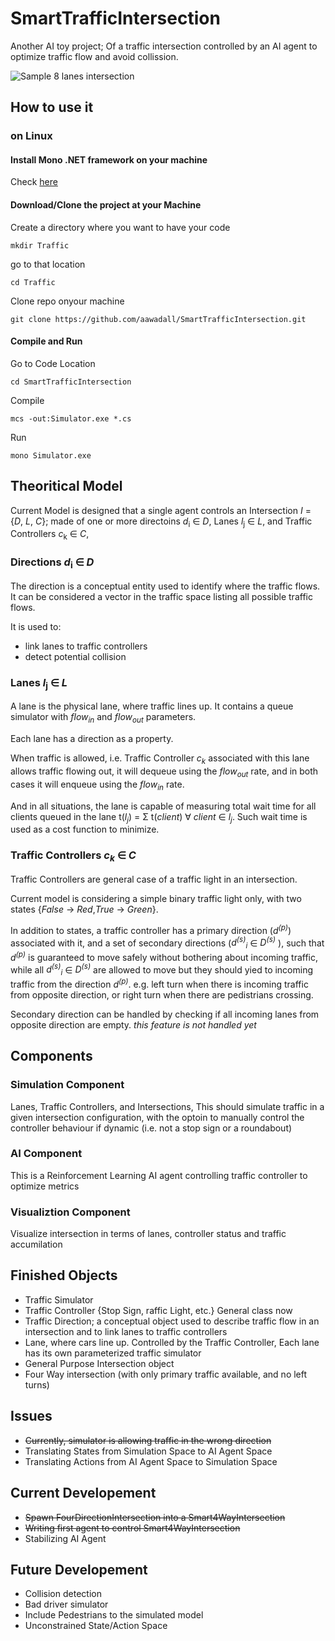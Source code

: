 # SmartTrafficIntersection
Another AI toy project; Of a traffic intersection controlled by an AI agent to optimize traffic flow and avoid collission. 

![Sample 8 lanes intersection](SmartTrafficIntersection/GRrTr.png)
## How to use it
### on Linux
#### Install Mono .NET framework on your machine
Check [here](http://www.mono-project.com/download/#download-lin) 

#### Download/Clone the project at your Machine 
Create a directory where you want to have your code 

`mkdir Traffic`

go to that location 

`cd Traffic`

Clone repo onyour machine 

`git clone https://github.com/aawadall/SmartTrafficIntersection.git`

#### Compile and Run
Go to Code Location

`cd SmartTrafficIntersection`

Compile

`mcs -out:Simulator.exe *.cs`

Run

`mono Simulator.exe`

## Theoritical Model 

Current Model is designed that a single agent  controls an Intersection _I_ = {_D_, _L_, _C_}; made of one or more directoins _d_<sub>i</sub> &in; _D_, Lanes _l_<sub>j</sub> &in; _L_, and Traffic Controllers _c_<sub>k</sub> &in; _C_,

### Directions _d_<sub>i</sub> &in; _D_
The direction is a conceptual entity used to identify where the traffic flows. It can be considered a vector in the traffic space listing all possible traffic flows.

It is used to:
* link lanes to traffic controllers
* detect potential collision 

### Lanes _l_<sub>j</sub> &in; _L_
A lane is the physical lane, where traffic lines up. It contains a queue simulator with _flow<sub>in</sub>_ and _flow<sub>out</sub>_ parameters. 

Each lane has a direction as a property.

When traffic is allowed, i.e. Traffic Controller _c<sub>k</sub>_ associated with this lane allows traffic flowing out, it will dequeue using the _flow<sub>out</sub>_ rate, and in both cases it will enqueue using the _flow<sub>in</sub>_ rate.

And in all situations, the lane is capable of measuring total wait time for all clients queued in the lane t(_l<sub>j</sub>_) = &Sigma; t(_client_) &forall; _client_ &in; _l<sub>j</sub>_. Such wait time is used as a cost function to minimize.  

### Traffic Controllers _c<sub>k</sub>_ &in; _C_
Traffic Controllers are general case of a traffic light in an intersection. 

Current model is considering a simple binary traffic light only, with two states {_False_ &rarr; _Red_,_True_ &rarr; _Green_}.

In addition to states, a traffic controller has a primary direction (_d<sup>(p)</sup>_) associated with it, and a set of secondary directions (_d<sup>(s)</sup><sub>i</sub>_ &in; _D<sup>(s)</sup>_ ), such that _d<sup>(p)</sup>_ is guaranteed to move safely without bothering about incoming traffic, while all _d<sup>(s)</sup><sub>i</sub>_ &in; _D<sup>(s)</sup>_ are allowed to move but they should yied to incoming traffic from the direction _d<sup>(p)</sup>_. e.g. left turn when there is incoming traffic from opposite direction, or right turn when there are pedistrians crossing.

Secondary direction can be handled by checking if all incoming lanes from opposite direction are empty. _this feature is not handled yet_

## Components
### Simulation Component
Lanes, Traffic Controllers, and Intersections, This should simulate traffic in a given intersection configuration, with the optoin to manually control the controller behaviour if dynamic (i.e. not a stop sign or a roundabout)

### AI Component
This is a Reinforcement Learning AI agent controlling traffic controller to optimize metrics 

### Visualiztion Component  
Visualize intersection in terms of lanes, controller status and traffic accumilation 

## Finished Objects
* Traffic Simulator
* Traffic Controller {Stop Sign, raffic Light, etc.} General class now
* Traffic Direction; a conceptual object used to describe traffic flow in an intersection and to link lanes to traffic controllers 
* Lane, where cars line up. Controlled by the Traffic Controller, Each lane has its own parameterized traffic simulator  
* General Purpose Intersection object 
* Four Way intersection (with only primary traffic available, and no left turns)

## Issues
* <strike>Currently, simulator is allowing traffic in the wrong direction </strike>
* Translating States from Simulation Space to AI Agent Space
* Translating Actions from AI Agent Space to Simulation Space

## Current Developement
* <strike> Spawn FourDirectionIntersection into a Smart4WayIntersection  </strike> 
* <strike>Writing first agent to control Smart4WayIntersection</strike>
* Stabilizing AI Agent 

## Future Developement
* Collision detection 
* Bad driver simulator
* Include Pedestrians to the simulated model 
* Unconstrained State/Action Space

